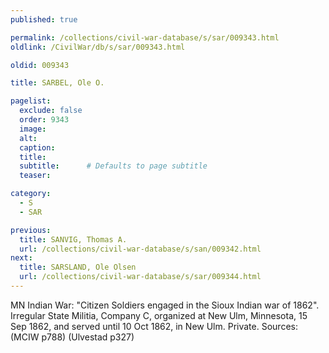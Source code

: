```yaml
---
published: true

permalink: /collections/civil-war-database/s/sar/009343.html
oldlink: /CivilWar/db/s/sar/009343.html

oldid: 009343

title: SARBEL, Ole O.

pagelist:
  exclude: false
  order: 9343
  image: 
  alt:
  caption:
  title:
  subtitle:      # Defaults to page subtitle
  teaser:

category: 
  - S 
  - SAR

previous:
  title: SANVIG, Thomas A.
  url: /collections/civil-war-database/s/san/009342.html  
next:
  title: SARSLAND, Ole Olsen
  url: /collections/civil-war-database/s/sar/009344.html   
---
```

MN Indian War: &quot;Citizen Soldiers engaged in the Sioux Indian war of 1862&quot;. Irregular State Militia, Company C, organized at New Ulm, Minnesota, 15 Sep 1862, and served until 10 Oct 1862, in New Ulm. Private. Sources: (MCIW p788) (Ulvestad p327)